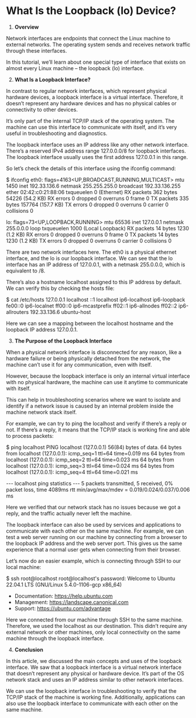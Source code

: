 # What Is the Loopback (lo) Device?

1. **Overview**

Network interfaces are endpoints that connect the Linux machine to external networks. The operating system sends and receives network traffic through these interfaces.

In this tutorial, we’ll learn about one special type of interface that exists on almost every Linux machine – the loopback (lo) interface.

2. **What Is a Loopback Interface?**

In contrast to regular network interfaces, which represent physical hardware devices, a loopback interface is a virtual interface. Therefore, it doesn’t represent any hardware devices and has no physical cables or connectivity to other devices.

It’s only part of the internal TCP/IP stack of the operating system. The machine can use this interface to communicate with itself, and it’s very useful in troubleshooting and diagnostics.

The loopback interface uses an IP address like any other network interface. There’s a reserved IPv4 address range 127.0.0.0/8 for loopback interfaces. The loopback interface usually uses the first address 127.0.0.1 in this range.

So let’s check the details of this interface using the ifconfig command:

$ ifconfig
eth0: flags=4163<UP,BROADCAST,RUNNING,MULTICAST>  mtu 1450
        inet 192.33.136.6  netmask 255.255.255.0  broadcast 192.33.136.255
        ether 02:42:c0:21:88:06  txqueuelen 0  (Ethernet)
        RX packets 362  bytes 54226 (54.2 KB)
        RX errors 0  dropped 0  overruns 0  frame 0
        TX packets 335  bytes 157764 (157.7 KB)
        TX errors 0  dropped 0 overruns 0  carrier 0  collisions 0

lo: flags=73<UP,LOOPBACK,RUNNING>  mtu 65536
        inet 127.0.0.1  netmask 255.0.0.0
        loop  txqueuelen 1000  (Local Loopback)
        RX packets 14  bytes 1230 (1.2 KB)
        RX errors 0  dropped 0  overruns 0  frame 0
        TX packets 14  bytes 1230 (1.2 KB)
        TX errors 0  dropped 0 overruns 0  carrier 0  collisions 0

There are two network interfaces here. The eth0 is a physical ethernet interface, and the lo is our loopback interface. We can see that the lo interface has an IP address of 127.0.0.1, with a netmask 255.0.0.0, which is equivalent to /8.

There’s also a hostname localhost assigned to this IP address by default. We can verify this by checking the hosts file:

$ cat /etc/hosts
127.0.0.1       localhost
::1     localhost ip6-localhost ip6-loopback
fe00::0 ip6-localnet
ff00::0 ip6-mcastprefix
ff02::1 ip6-allnodes
ff02::2 ip6-allrouters
192.33.136.6    ubuntu-host

Here we can see a mapping between the localhost hostname and the loopback IP address 127.0.0.1.

3. **The Purpose of the Loopback Interface**

When a physical network interface is disconnected for any reason, like a hardware failure or being physically detached from the network, the machine can’t use it for any communication, even with itself.

However, because the loopback interface is only an internal virtual interface with no physical hardware, the machine can use it anytime to communicate with itself.

This can help in troubleshooting scenarios where we want to isolate and identify if a network issue is caused by an internal problem inside the machine network stack itself.

For example, we can try to ping the localhost and verify if there’s a reply or not. If there’s a reply, it means that the TCP/IP stack is working fine and able to process packets:

$ ping localhost
PING localhost (127.0.0.1) 56(84) bytes of data.
64 bytes from localhost (127.0.0.1): icmp_seq=1 ttl=64 time=0.019 ms
64 bytes from localhost (127.0.0.1): icmp_seq=2 ttl=64 time=0.023 ms
64 bytes from localhost (127.0.0.1): icmp_seq=3 ttl=64 time=0.024 ms
64 bytes from localhost (127.0.0.1): icmp_seq=4 ttl=64 time=0.021 ms

--- localhost ping statistics ---
5 packets transmitted, 5 received, 0% packet loss, time 4089ms
rtt min/avg/max/mdev = 0.019/0.024/0.037/0.006 ms

Here we verified that our network stack has no issues because we got a reply, and the traffic actually never left the machine.

The loopback interface can also be used by services and applications to communicate with each other on the same machine. For example, we can test a web server running on our machine by connecting from a browser to the loopback IP address and the web server port. This gives us the same experience that a normal user gets when connecting from their browser.

Let’s now do an easier example, which is connecting through SSH to our local machine:

$ ssh root@localhost
root@localhost's password: 
Welcome to Ubuntu 22.04.1 LTS (GNU/Linux 5.4.0-1106-gcp x86_64)
 * Documentation:  https://help.ubuntu.com
 * Management:     https://landscape.canonical.com
 * Support:        https://ubuntu.com/advantage

Here we connected from our machine through SSH to the same machine. Therefore, we used the localhost as our destination. This didn’t require any external network or other machines, only local connectivity on the same machine through the loopback interface.

4. **Conclusion**

In this article, we discussed the main concepts and uses of the loopback interface. We saw that a loopback interface is a virtual network interface that doesn’t represent any physical or hardware device. It’s part of the OS network stack and uses an IP address similar to other network interfaces.

We can use the loopback interface in troubleshooting to verify that the TCP/IP stack of the machine is working fine. Additionally, applications can also use the loopback interface to communicate with each other on the same machine.
